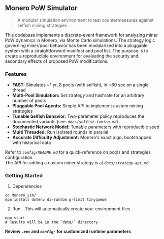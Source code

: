 ## Monero PoW Simulator
> A modular simulation environment to test countermeasures against selfish mining strategies

This codebase implements a discrete-event framework for analyzing miner PoW dynamics in Monero, via Monte Carlo simulations. The strategy logic governing miner/pool behavior has been modularized into a pluggable system with a straightforward manifest and pool list. The purpose is to create a reproducible environment for evaluating the security and secondary effects of proposed PoW modifications.

### Features
- **FAST:** Simulates ~1 yr, 8 pools (with selfish), in ~60 sec on a single thread
- **Multi-Pool Simulation:**  Set strategy and hashrate for an arbitrary number of pools
- **Pluggable Pool Agents:**  Simple API to implement custom mining strategies
- **Tunable Selfish Behavior:** Two-parameter policy reproduces the documented variants (see: *`docs/selfish-tuning.md`*)
- **Stochastic Network Model:**  Tunable parameters with reproducible seed
- **Multi Threaded:** Run isolated rounds in parallel
- **Accurate Difficulty Adjustment:**  Monero's exact algo, bootstrapped with historical data

Refer to *`config/README.md`* for a quick-reference on pools and strategies configuration.   
The API for adding a custom miner strategy is at *`docs/strategy-api.md`*

### Getting Started
1. Dependencies
```
cd Monero_sim/
npm install dotenv d3-random p-limit tinyqueue
```
2. Run - This will automatically create your environment files
```
npm start
# Results will be in the `data/` directory   
```
**Review *`.env`* and *`config/`* for customized runtime parameters**
